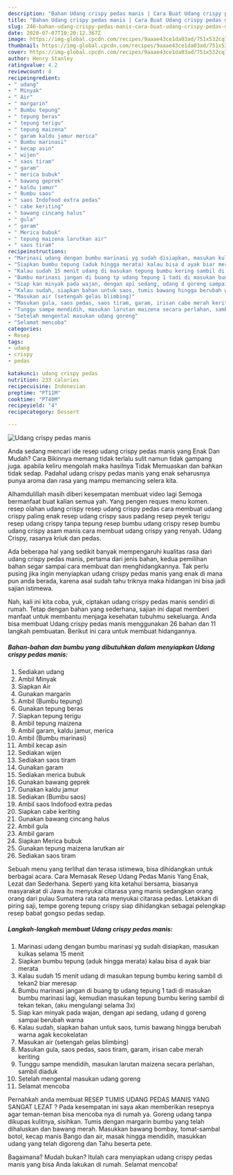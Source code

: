 ```yaml
---
description: "Bahan Udang crispy pedas manis | Cara Buat Udang crispy pedas manis Yang Menggugah Selera"
title: "Bahan Udang crispy pedas manis | Cara Buat Udang crispy pedas manis Yang Menggugah Selera"
slug: 246-bahan-udang-crispy-pedas-manis-cara-buat-udang-crispy-pedas-manis-yang-menggugah-selera
date: 2020-07-07T10:20:12.367Z
image: https://img-global.cpcdn.com/recipes/9aaae43ce1da03ad/751x532cq70/udang-crispy-pedas-manis-foto-resep-utama.jpg
thumbnail: https://img-global.cpcdn.com/recipes/9aaae43ce1da03ad/751x532cq70/udang-crispy-pedas-manis-foto-resep-utama.jpg
cover: https://img-global.cpcdn.com/recipes/9aaae43ce1da03ad/751x532cq70/udang-crispy-pedas-manis-foto-resep-utama.jpg
author: Henry Stanley
ratingvalue: 4.2
reviewcount: 4
recipeingredient:
- " udang"
- " Minyak"
- " Air"
- " margarin"
- " Bumbu tepung"
- " tepung beras"
- " tepung terigu"
- " tepung maizena"
- " garam kaldu jamur merica"
- " Bumbu marinasi"
- " kecap asin"
- " wijen"
- " saos tiram"
- " garam"
- " merica bubuk"
- " bawang geprek"
- " kaldu jamur"
- " Bumbu saos"
- " saos Indofood extra pedas"
- " cabe keriting"
- " bawang cincang halus"
- " gula"
- " garam"
- " Merica bubuk"
- " tepung maizena larutkan air"
- " saos tiram"
recipeinstructions:
- "Marinasi udang dengan bumbu marinasi yg sudah disiapkan, masukan kulkas selama 15 menit"
- "Siapkan bumbu tepung (aduk hingga merata) kalau bisa d ayak biar merata"
- "Kalau sudah 15 menit udang di masukan tepung bumbu kering sambil di tekan2 biar meresap"
- "Bumbu marinasi jangan di buang tp udang tepung 1 tadi di masukan bumbu marinasi lagi, kemudian masukan tepung bumbu kering sambil di tekan tekan, (aku mengulangi selama 3x)"
- "Siap kan minyak pada wajan, dengan api sedang, udang d goreng sampai berubah warna"
- "Kalau sudah, siapkan bahan untuk saos, tumis bawang hingga berubah warna agak kecokelatan"
- "Masukan air (setengah gelas blimbing)"
- "Masukan gula, saos pedas, saos tiram, garam, irisan cabe merah keriting"
- "Tunggu sampe mendidih, masukan larutan maizena secara perlahan, sambil diaduk"
- "Setelah mengental masukan udang goreng"
- "Selamat mencoba"
categories:
- Resep
tags:
- udang
- crispy
- pedas

katakunci: udang crispy pedas 
nutrition: 233 calories
recipecuisine: Indonesian
preptime: "PT11M"
cooktime: "PT40M"
recipeyield: "4"
recipecategory: Dessert

---
```



![Udang crispy pedas manis](https://img-global.cpcdn.com/recipes/9aaae43ce1da03ad/751x532cq70/udang-crispy-pedas-manis-foto-resep-utama.jpg)

Anda sedang mencari ide resep udang crispy pedas manis yang Enak Dan Mudah? Cara Bikinnya memang tidak terlalu sulit namun tidak gampang juga. apabila keliru mengolah maka hasilnya Tidak Memuaskan dan bahkan tidak sedap. Padahal udang crispy pedas manis yang enak seharusnya punya aroma dan rasa yang mampu memancing selera kita.

Alhamdulillah masih diberi kesempatan membuat video lagi Semoga bermanfaat buat kalian semua yah. Yang pengen reques menu komen. resep olahan udang crispy resep udang crispy pedas cara membuat udang crispy paling enak resep udang crispy saus padang resep peyek terigu resep udang crispy tanpa tepung resep bumbu udang crispy resep bumbu udang crispy asam manis cara membuat udang crispy yang renyah. Udang Crispy, rasanya kriuk dan pedas.

Ada beberapa hal yang sedikit banyak mempengaruhi kualitas rasa dari udang crispy pedas manis, pertama dari jenis bahan, kedua pemilihan bahan segar sampai cara membuat dan menghidangkannya. Tak perlu pusing jika ingin menyiapkan udang crispy pedas manis yang enak di mana pun anda berada, karena asal sudah tahu triknya maka hidangan ini bisa jadi sajian istimewa.


Nah, kali ini kita coba, yuk, ciptakan udang crispy pedas manis sendiri di rumah. Tetap dengan bahan yang sederhana, sajian ini dapat memberi manfaat untuk membantu menjaga kesehatan tubuhmu sekeluarga. Anda bisa membuat Udang crispy pedas manis menggunakan 26 bahan dan 11 langkah pembuatan. Berikut ini cara untuk membuat hidangannya.

<!--inarticleads1-->

##### Bahan-bahan dan bumbu yang dibutuhkan dalam menyiapkan Udang crispy pedas manis:

1. Sediakan  udang
1. Ambil  Minyak
1. Siapkan  Air
1. Gunakan  margarin
1. Ambil  (Bumbu tepung)
1. Gunakan  tepung beras
1. Siapkan  tepung terigu
1. Ambil  tepung maizena
1. Ambil  garam, kaldu jamur, merica
1. Ambil  (Bumbu marinasi)
1. Ambil  kecap asin
1. Sediakan  wijen
1. Sediakan  saos tiram
1. Gunakan  garam
1. Sediakan  merica bubuk
1. Gunakan  bawang geprek
1. Gunakan  kaldu jamur
1. Sediakan  (Bumbu saos)
1. Ambil  saos Indofood extra pedas
1. Siapkan  cabe keriting
1. Gunakan  bawang cincang halus
1. Ambil  gula
1. Ambil  garam
1. Siapkan  Merica bubuk
1. Gunakan  tepung maizena larutkan air
1. Sediakan  saos tiram


Sebuah menu yang terlihat dan terasa istimewa, bisa dihidangkan untuk berbagai acara. Cara Memasak Resep Udang Pedas Manis Yang Enak, Lezat dan Sederhana. Seperti yang kita ketahui bersama, biasanya masyarakat di Jawa itu menyukai citarasa yang manis sedangkan orang orang dari pulau Sumatera rata rata menyukai citarasa pedas. Letakkan di piring saji, tempe goreng tepung crispy siap dihidangkan sebagai pelengkap resep babat gongso pedas sedap. 

<!--inarticleads2-->

##### Langkah-langkah membuat Udang crispy pedas manis:

1. Marinasi udang dengan bumbu marinasi yg sudah disiapkan, masukan kulkas selama 15 menit
1. Siapkan bumbu tepung (aduk hingga merata) kalau bisa d ayak biar merata
1. Kalau sudah 15 menit udang di masukan tepung bumbu kering sambil di tekan2 biar meresap
1. Bumbu marinasi jangan di buang tp udang tepung 1 tadi di masukan bumbu marinasi lagi, kemudian masukan tepung bumbu kering sambil di tekan tekan, (aku mengulangi selama 3x)
1. Siap kan minyak pada wajan, dengan api sedang, udang d goreng sampai berubah warna
1. Kalau sudah, siapkan bahan untuk saos, tumis bawang hingga berubah warna agak kecokelatan
1. Masukan air (setengah gelas blimbing)
1. Masukan gula, saos pedas, saos tiram, garam, irisan cabe merah keriting
1. Tunggu sampe mendidih, masukan larutan maizena secara perlahan, sambil diaduk
1. Setelah mengental masukan udang goreng
1. Selamat mencoba


Pernahkah anda membuat RESEP TUMIS UDANG PEDAS MANIS YANG SANGAT LEZAT ? Pada kesempatan ini saya akan memberikan resepnya agar teman-teman bisa mencoba nya di rumah ya. Goreng udang tanpa dikupas kulitnya, sisihkan. Tumis dengan margarin bumbu yang telah dihaluskan dan bawang merah. Masukkan bawang bombay, tomat-sambal botol, kecap manis Bango dan air, masak hingga mendidih, masukkan udang yang telah digoreng dan Tahu beserta pete. 

Bagaimana? Mudah bukan? Itulah cara menyiapkan udang crispy pedas manis yang bisa Anda lakukan di rumah. Selamat mencoba!
